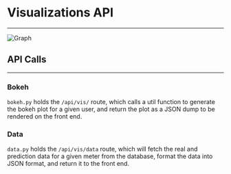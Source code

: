 # Visualizations API
___
![Graph](https://media.tenor.com/F-LgB1xTebEAAAAd/look-at-this-graph-nickelback.gif)
## API Calls
___
### Bokeh
`bokeh.py` holds the `/api/vis/` route, which calls a util function to generate the bokeh plot for a given user, and
return the plot as a JSON dump to be rendered on the front end.
### Data
`data.py` holds the `/api/vis/data` route, which will fetch the real and prediction data for a given meter from the
database, format the data into JSON format, and return it to the front end.
